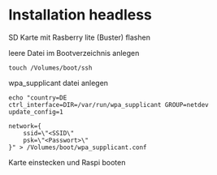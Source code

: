 # Installation headless

SD Karte mit Rasberry lite (Buster) flashen

leere Datei im Bootverzeichnis anlegen
```
touch /Volumes/boot/ssh
```
wpa_supplicant datei anlegen
```
echo "country=DE
ctrl_interface=DIR=/var/run/wpa_supplicant GROUP=netdev
update_config=1

network={
    ssid=\"<SSID\"
    psk=\"<Passwort>\"
}" > /Volumes/boot/wpa_supplicant.conf
```

Karte einstecken und Raspi booten